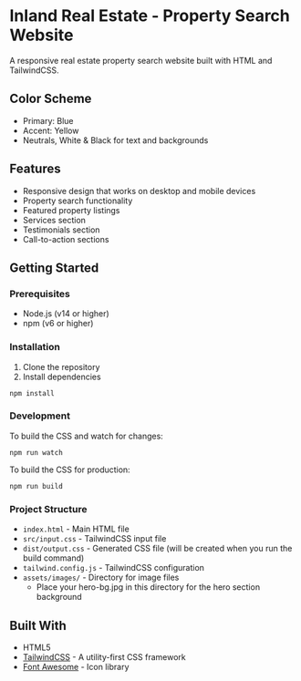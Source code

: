 # Inland Real Estate - Property Search Website

A responsive real estate property search website built with HTML and TailwindCSS.

## Color Scheme

- Primary: Blue
- Accent: Yellow
- Neutrals, White & Black for text and backgrounds

## Features

- Responsive design that works on desktop and mobile devices
- Property search functionality
- Featured property listings
- Services section
- Testimonials section
- Call-to-action sections

## Getting Started

### Prerequisites

- Node.js (v14 or higher)
- npm (v6 or higher)

### Installation

1. Clone the repository
2. Install dependencies
```
npm install
```

### Development

To build the CSS and watch for changes:
```
npm run watch
```

To build the CSS for production:
```
npm run build
```

### Project Structure

- `index.html` - Main HTML file
- `src/input.css` - TailwindCSS input file
- `dist/output.css` - Generated CSS file (will be created when you run the build command)
- `tailwind.config.js` - TailwindCSS configuration
- `assets/images/` - Directory for image files
  - Place your hero-bg.jpg in this directory for the hero section background

## Built With

- HTML5
- [TailwindCSS](https://tailwindcss.com/) - A utility-first CSS framework
- [Font Awesome](https://fontawesome.com/) - Icon library 
